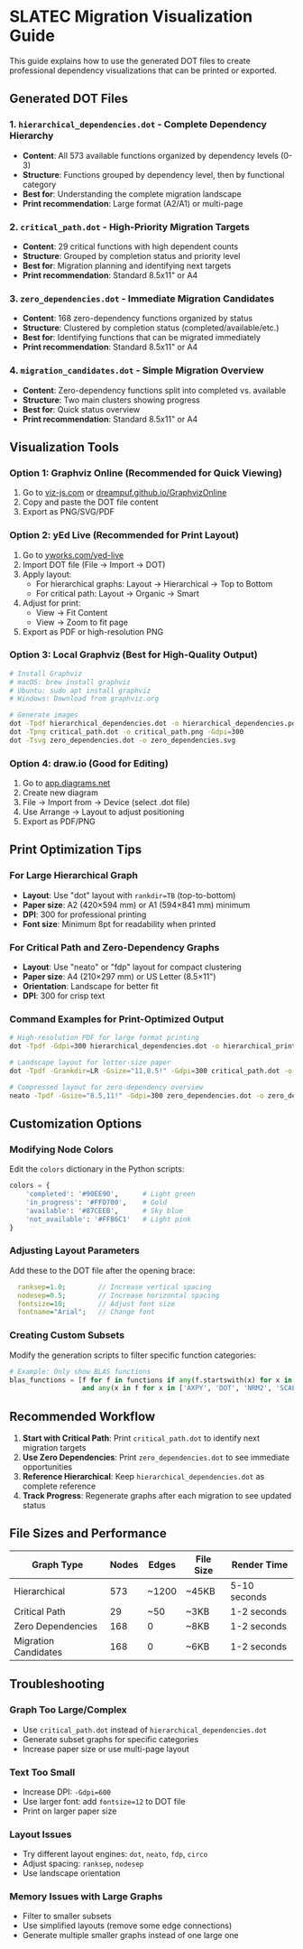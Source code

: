 # SLATEC Migration Visualization Guide

This guide explains how to use the generated DOT files to create professional dependency visualizations that can be printed or exported.

## Generated DOT Files

### 1. `hierarchical_dependencies.dot` - Complete Dependency Hierarchy
- **Content**: All 573 available functions organized by dependency levels (0-3)
- **Structure**: Functions grouped by dependency level, then by functional category
- **Best for**: Understanding the complete migration landscape
- **Print recommendation**: Large format (A2/A1) or multi-page

### 2. `critical_path.dot` - High-Priority Migration Targets  
- **Content**: 29 critical functions with high dependent counts
- **Structure**: Grouped by completion status and priority level
- **Best for**: Migration planning and identifying next targets
- **Print recommendation**: Standard 8.5x11" or A4

### 3. `zero_dependencies.dot` - Immediate Migration Candidates
- **Content**: 168 zero-dependency functions organized by status
- **Structure**: Clustered by completion status (completed/available/etc.)
- **Best for**: Identifying functions that can be migrated immediately
- **Print recommendation**: Standard 8.5x11" or A4

### 4. `migration_candidates.dot` - Simple Migration Overview
- **Content**: Zero-dependency functions split into completed vs. available
- **Structure**: Two main clusters showing progress
- **Best for**: Quick status overview
- **Print recommendation**: Standard 8.5x11" or A4

## Visualization Tools

### Option 1: Graphviz Online (Recommended for Quick Viewing)
1. Go to [viz-js.com](http://viz-js.com) or [dreampuf.github.io/GraphvizOnline](https://dreampuf.github.io/GraphvizOnline/)
2. Copy and paste the DOT file content
3. Export as PNG/SVG/PDF

### Option 2: yEd Live (Recommended for Print Layout)
1. Go to [yworks.com/yed-live](https://www.yworks.com/yed-live/)
2. Import DOT file (File → Import → DOT)
3. Apply layout:
   - For hierarchical graphs: Layout → Hierarchical → Top to Bottom
   - For critical path: Layout → Organic → Smart
4. Adjust for print:
   - View → Fit Content
   - View → Zoom to fit page
5. Export as PDF or high-resolution PNG

### Option 3: Local Graphviz (Best for High-Quality Output)
```bash
# Install Graphviz
# macOS: brew install graphviz
# Ubuntu: sudo apt install graphviz
# Windows: Download from graphviz.org

# Generate images
dot -Tpdf hierarchical_dependencies.dot -o hierarchical_dependencies.pdf
dot -Tpng critical_path.dot -o critical_path.png -Gdpi=300
dot -Tsvg zero_dependencies.dot -o zero_dependencies.svg
```

### Option 4: draw.io (Good for Editing)
1. Go to [app.diagrams.net](https://app.diagrams.net)
2. Create new diagram
3. File → Import from → Device (select .dot file)
4. Use Arrange → Layout to adjust positioning
5. Export as PDF/PNG

## Print Optimization Tips

### For Large Hierarchical Graph
- **Layout**: Use "dot" layout with `rankdir=TB` (top-to-bottom)
- **Paper size**: A2 (420×594 mm) or A1 (594×841 mm) minimum
- **DPI**: 300 for professional printing
- **Font size**: Minimum 8pt for readability when printed

### For Critical Path and Zero-Dependency Graphs
- **Layout**: Use "neato" or "fdp" layout for compact clustering
- **Paper size**: A4 (210×297 mm) or US Letter (8.5×11")
- **Orientation**: Landscape for better fit
- **DPI**: 300 for crisp text

### Command Examples for Print-Optimized Output
```bash
# High-resolution PDF for large format printing
dot -Tpdf -Gdpi=300 hierarchical_dependencies.dot -o hierarchical_print.pdf

# Landscape layout for letter-size paper
dot -Tpdf -Grankdir=LR -Gsize="11,8.5!" -Gdpi=300 critical_path.dot -o critical_path_landscape.pdf

# Compressed layout for zero-dependency overview
neato -Tpdf -Gsize="8.5,11!" -Gdpi=300 zero_dependencies.dot -o zero_deps_compact.pdf
```

## Customization Options

### Modifying Node Colors
Edit the `colors` dictionary in the Python scripts:
```python
colors = {
    'completed': '#90EE90',      # Light green
    'in_progress': '#FFD700',    # Gold
    'available': '#87CEEB',      # Sky blue
    'not_available': '#FFB6C1'   # Light pink
}
```

### Adjusting Layout Parameters
Add these to the DOT file after the opening brace:
```dot
  ranksep=1.0;        // Increase vertical spacing
  nodesep=0.5;        // Increase horizontal spacing
  fontsize=10;        // Adjust font size
  fontname="Arial";   // Change font
```

### Creating Custom Subsets
Modify the generation scripts to filter specific function categories:
```python
# Example: Only show BLAS functions
blas_functions = [f for f in functions if any(f.startswith(x) for x in ['S', 'D', 'C', 'Z']) 
                  and any(x in f for x in ['AXPY', 'DOT', 'NRM2', 'SCAL', 'COPY'])]
```

## Recommended Workflow

1. **Start with Critical Path**: Print `critical_path.dot` to identify next migration targets
2. **Use Zero Dependencies**: Print `zero_dependencies.dot` to see immediate opportunities  
3. **Reference Hierarchical**: Keep `hierarchical_dependencies.dot` as complete reference
4. **Track Progress**: Regenerate graphs after each migration to see updated status

## File Sizes and Performance

| Graph Type | Nodes | Edges | File Size | Render Time |
|------------|-------|-------|-----------|-------------|
| Hierarchical | 573 | ~1200 | ~45KB | 5-10 seconds |
| Critical Path | 29 | ~50 | ~3KB | 1-2 seconds |
| Zero Dependencies | 168 | 0 | ~8KB | 1-2 seconds |
| Migration Candidates | 168 | 0 | ~6KB | 1-2 seconds |

## Troubleshooting

### Graph Too Large/Complex
- Use `critical_path.dot` instead of `hierarchical_dependencies.dot`
- Generate subset graphs for specific categories
- Increase paper size or use multi-page layout

### Text Too Small
- Increase DPI: `-Gdpi=600`
- Use larger font: add `fontsize=12` to DOT file
- Print on larger paper size

### Layout Issues
- Try different layout engines: `dot`, `neato`, `fdp`, `circo`
- Adjust spacing: `ranksep`, `nodesep`
- Use landscape orientation

### Memory Issues with Large Graphs
- Filter to smaller subsets
- Use simplified layouts (remove some edge connections)
- Generate multiple smaller graphs instead of one large one